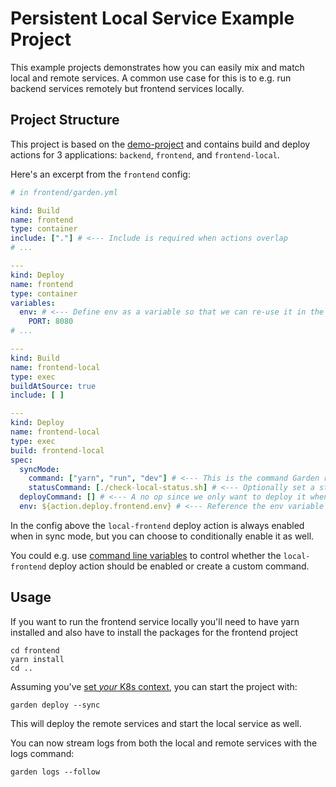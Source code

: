 # Persistent Local Service Example Project

This example projects demonstrates how you can easily mix and match local and remote services. A common use case for this is to e.g. run backend services
remotely but frontend services locally.

## Project Structure

This project is based on the [demo-project](../demo-project) and contains build and deploy actions for 3 applications:
`backend`, `frontend`, and  `frontend-local`.

Here's an excerpt from the `frontend` config:

```yaml
# in frontend/garden.yml

kind: Build
name: frontend
type: container
include: ["."] # <--- Include is required when actions overlap
# ...

---
kind: Deploy
name: frontend
type: container
variables:
  env: # <--- Define env as a variable so that we can re-use it in the `frontend-local` deploy action
    PORT: 8080
# ...

---
kind: Build
name: frontend-local
type: exec
buildAtSource: true
include: [ ]

---
kind: Deploy
name: frontend-local
type: exec
build: frontend-local
spec:
  syncMode:
    command: ["yarn", "run", "dev"] # <--- This is the command Garden runs to start the process in sync mode
    statusCommand: [./check-local-status.sh] # <--- Optionally set a status command that checks whether the local service is ready
  deployCommand: [] # <--- A no op since we only want to deploy it when we're in sync mode
  env: ${action.deploy.frontend.env} # <--- Reference the env variable defined above
```

In the config above the `local-frontend` deploy action is always enabled when in sync mode, but you can choose to conditionally enable it as well.

You could e.g. use [command line variables](https://docs.garden.io/using-garden/variables-and-templating#variable-files-varfiles) to control whether the `local-frontend` deploy action should be enabled or create a custom command.

## Usage

If you want to run the frontend service locally you'll need to have yarn installed and also have to install the packages for the frontend project

```console
cd frontend
yarn install
cd ..
```

Assuming you've [set _your_ K8s context](https://docs.garden.io/kubernetes-plugins/remote-k8s), you can start the project with:

```console
garden deploy --sync
```

This will deploy the remote services and start the local service as well.

You can now stream logs from both the local and remote services with the logs command:

```console
garden logs --follow
```
